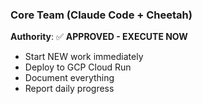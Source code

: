 ### Core Team (Claude Code + Cheetah)
**Authority**: ✅ **APPROVED - EXECUTE NOW**
- Start NEW work immediately
- Deploy to GCP Cloud Run
- Document everything
- Report daily progress
